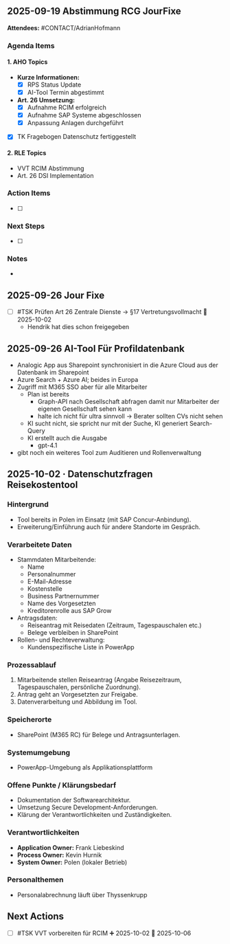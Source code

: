 ## 2025-09-19 Abstimmung RCG JourFixe

**Attendees:** #CONTACT/AdrianHofmann
### Agenda Items

#### 1. AHO Topics
- **Kurze Informationen:**
  - [x] RPS Status Update
  - [x] AI-Tool Termin abgestimmt
  
- **Art. 26 Umsetzung:**
  - [x] Aufnahme RCIM erfolgreich
  - [x] Aufnahme SAP Systeme abgeschlossen
  - [x] Anpassung Anlagen durchgeführt
- [x] TK Fragebogen Datenschutz fertiggestellt

#### 2. RLE Topics
- VVT RCIM Abstimmung
- Art. 26 DSI Implementation
### Action Items
- [ ] 

### Next Steps
- [ ] 

### Notes
-

## 2025-09-26 Jour Fixe
- [ ] #TSK Prüfen Art 26 Zentrale Dienste -> §17 Vertretungsvollmacht 📅 2025-10-02
	- Hendrik hat dies schon freigegeben
## 2025-09-26 AI-Tool Für Profildatenbank
- Analogic App aus Sharepoint synchronisiert in die Azure Cloud aus der Datenbank im Sharepoint
- Azure Search + Azure AI; beides in Europa
- Zugriff mit M365 SSO aber für alle Mitarbeiter
	- Plan ist bereits 
		- Graph-API nach Gesellschaft abfragen damit nur Mitarbeiter der eigenen Gesellschaft sehen kann
		- halte ich nicht für ultra sinnvoll -> Berater sollten CVs nicht sehen 
	- KI sucht nicht, sie spricht nur mit der Suche, KI generiert Search-Query
	- KI erstellt auch die Ausgabe
		- gpt-4.1
- gibt noch ein weiteres Tool zum Auditieren und Rollenverwaltung
## **2025-10-02 · Datenschutzfragen Reisekostentool**
### **Hintergrund**

- Tool bereits in Polen im Einsatz (mit SAP Concur-Anbindung).
- Erweiterung/Einführung auch für andere Standorte im Gespräch.
### **Verarbeitete Daten**

- Stammdaten Mitarbeitende:
    - Name
    - Personalnummer
    - E-Mail-Adresse
    - Kostenstelle
    - Business Partnernummer
    - Name des Vorgesetzten
    - Kreditorenrolle aus SAP Grow
- Antragsdaten:
    - Reiseantrag mit Reisedaten (Zeitraum, Tagespauschalen etc.)
    - Belege verbleiben in SharePoint
- Rollen- und Rechteverwaltung:
    - Kundenspezifische Liste in PowerApp
### **Prozessablauf**
1. Mitarbeitende stellen Reiseantrag (Angabe Reisezeitraum, Tagespauschalen, persönliche Zuordnung).
2. Antrag geht an Vorgesetzten zur Freigabe.
3. Datenverarbeitung und Abbildung im Tool.
### **Speicherorte**

- SharePoint (M365 RC) für Belege und Antragsunterlagen.

### **Systemumgebung**

- PowerApp-Umgebung als Applikationsplattform

### **Offene Punkte / Klärungsbedarf**

- Dokumentation der Softwarearchitektur.    
- Umsetzung Secure Development-Anforderungen.
- Klärung der Verantwortlichkeiten und Zuständigkeiten.

### **Verantwortlichkeiten**

- **Application Owner:** Frank Liebeskind    
- **Process Owner:** Kevin Hurnik
- **System Owner:** Polen (lokaler Betrieb)

### Personalthemen
- Personalabrechnung läuft über Thyssenkrupp
## Next Actions
- [ ] #TSK VVT vorbereiten für RCIM ➕ 2025-10-02 📅 2025-10-06